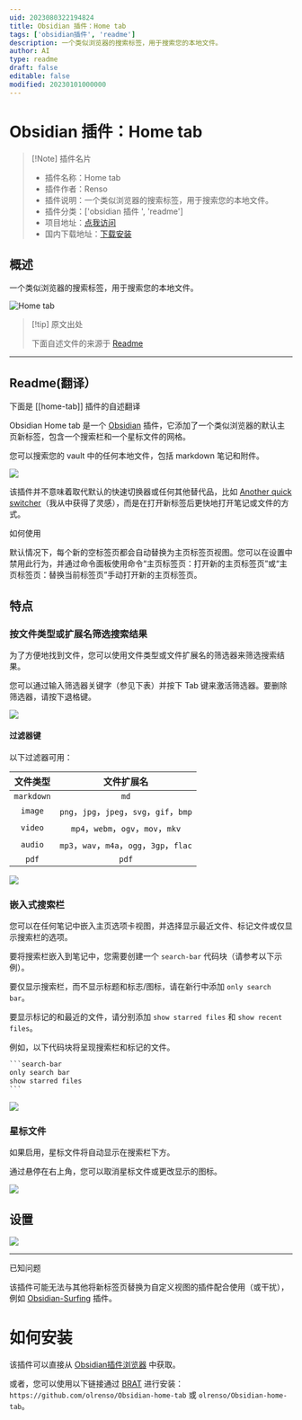 ```yaml
---
uid: 2023080322194824
title: Obsidian 插件：Home tab
tags: ['obsidian插件', 'readme']
description: 一个类似浏览器的搜索标签，用于搜索您的本地文件。
author: AI
type: readme
draft: false
editable: false
modified: 20230101000000
---
```


# Obsidian 插件：Home tab

> [!Note] 插件名片
> - 插件名称：Home tab
> - 插件作者：Renso
> - 插件说明：一个类似浏览器的搜索标签，用于搜索您的本地文件。
> - 插件分类：['obsidian 插件 ', 'readme']
> - 项目地址：[点我访问](https://github.com/olrenso/obsidian-home-tab)
> - 国内下载地址：[下载安装](https://pkmer.cn/products/plugin/pluginMarket/?home-tab)

## 概述

一个类似浏览器的搜索标签，用于搜索您的本地文件。

![Home tab](https://cdn.pkmer.cn/covers/home-tab.png!pkmer)

> [!tip] 原文出处
>
>下面自述文件的来源于 [Readme](https://ghproxy.net/https://raw.githubusercontent.com/olrenso/obsidian-home-tab/main/README.md)
>

---

## Readme(翻译）

下面是 [[home-tab]] 插件的自述翻译

Obsidian Home tab 是一个 [Obsidian](https://obsidian.md/) 插件，它添加了一个类似浏览器的默认主页新标签，包含一个搜索栏和一个星标文件的网格。

您可以搜索您的 vault 中的任何本地文件，包括 markdown 笔记和附件。

![](images/home-tab.png)

该插件并不意味着取代默认的快速切换器或任何其他替代品，比如 [Another quick switcher](https://github.com/tadashi-aikawa/obsidian-another-quick-switcher)（我从中获得了灵感），而是在打开新标签后更快地打开笔记或文件的方式。

如何使用

默认情况下，每个新的空标签页都会自动替换为主页标签页视图。您可以在设置中禁用此行为，并通过命令面板使用命令“主页标签页：打开新的主页标签页”或“主页标签页：替换当前标签页”手动打开新的主页标签页。

## 特点

### 按文件类型或扩展名筛选搜索结果

为了方便地找到文件，您可以使用文件类型或文件扩展名的筛选器来筛选搜索结果。

您可以通过输入筛选器关键字（参见下表）并按下 Tab 键来激活筛选器。要删除筛选器，请按下退格键。

![](images/search_filters.png)

#### 过滤器键

以下过滤器可用：

| 文件类型 | 文件扩展名 |
| :-: | :-: |
| `markdown` | `md`|
| `image` | `png`，`jpg`，`jpeg`，`svg`，`gif`，`bmp` |
| `video` | `mp4`，`webm`，`ogv`，`mov`，`mkv` |
| `audio` | `mp3`，`wav`，`m4a`，`ogg`，`3gp`，`flac` |
| `pdf` | `pdf` |

![](images/filters_gif.gif)

### 嵌入式搜索栏

您可以在任何笔记中嵌入主页选项卡视图，并选择显示最近文件、标记文件或仅显示搜索栏的选项。

要将搜索栏嵌入到笔记中，您需要创建一个 `search-bar` 代码块（请参考以下示例）。

要仅显示搜索栏，而不显示标题和标志/图标，请在新行中添加 `only search bar`。

要显示标记的和最近的文件，请分别添加 `show starred files` 和 `show recent files`。

例如，以下代码块将呈现搜索栏和标记的文件。

````html
```search-bar
only search bar
show starred files
```
````

![](images/embedded_searchbar.png)

### 星标文件

如果启用，星标文件将自动显示在搜索栏下方。

通过悬停在右上角，您可以取消星标文件或更改显示的图标。

![](images/starred_files-options.png)

## 设置

![](images/settings-tab.png)

---

已知问题

该插件可能无法与其他将新标签页替换为自定义视图的插件配合使用（或干扰），例如 [Obsidian-Surfing](https://github.com/PKM-er/Obsidian-Surfing) 插件。

# 如何安装

该插件可以直接从 [Obsidian插件浏览器](https://obsidian.md/plugins?id=home-tab) 中获取。

或者，您可以使用以下链接通过 [BRAT](https://github.com/TfTHacker/obsidian42-brat) 进行安装：`https://github.com/olrenso/Obsidian-home-tab` 或 `olrenso/Obsidian-home-tab`。
